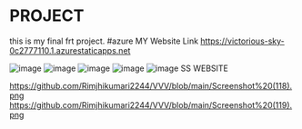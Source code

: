 # PROJECT
this is my final frt project. #azure MY Website Link  https://victorious-sky-0c2777110.1.azurestaticapps.net

![image](https://user-images.githubusercontent.com/107490934/176008793-07aca158-14ca-4bdf-a456-5033e2d59f9e.png)
![image](https://user-images.githubusercontent.com/107490934/176008804-40203c21-a1a7-436e-9442-6930c96df8c7.png)
![image](https://user-images.githubusercontent.com/107490934/176008839-b2d3dddf-8d79-4c09-a0df-f0efea1ee9de.png)
![image](https://user-images.githubusercontent.com/107490934/176008855-2aab4996-0a23-4e56-b103-4bee8b1627ea.png)
![image](https://user-images.githubusercontent.com/107490934/176008867-233fd0f8-ff4b-4bb5-a699-5d898cfa0a95.png)
 SS WEBSITE 
 
 https://github.com/Rimjhikumari2244/VVV/blob/main/Screenshot%20(118).png
 https://github.com/Rimjhikumari2244/VVV/blob/main/Screenshot%20(119).png
